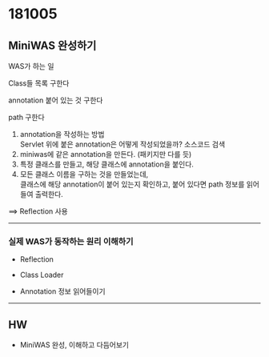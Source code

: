 # 181005

## MiniWAS 완성하기

WAS가 하는 일

Class들 목록 구한다

annotation 붙어 있는 것 구한다

path 구한다



1. annotation을 작성하는 방법  
   Servlet 위에 붙은 annotation은 어떻게 작성되었을까? 소스코드 검색
2. miniwas에 같은 annotation을 만든다. (패키지만 다를 듯)
3. 특정 클래스를 만들고, 해당 클래스에 annotation을 붙인다.
4. 모든 클래스 이름을 구하는 것을 만들었는데,  
   클래스에 해당 annotation이 붙어 있는지 확인하고, 붙어 있다면 path 정보를 읽어들여 출력한다.

==> Reflection 사용

---

### 실제 WAS가 동작하는 원리 이해하기

- Reflection

- Class Loader

- Annotation 정보 읽어들이기



---

## HW

- MiniWAS 완성, 이해하고 다듬어보기









